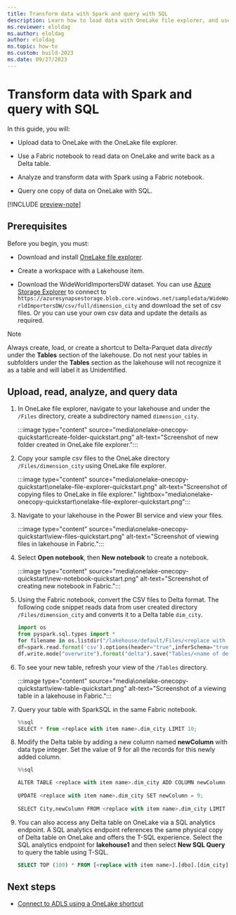 ```yaml
---
title: Transform data with Spark and query with SQL
description: Learn how to load data with OneLake file explorer, and use a Fabric notebook to transform the data and then query with SQL.
ms.reviewer: eloldag
ms.author: eloldag
author: eloldag
ms.topic: how-to
ms.custom: build-2023
ms.date: 09/27/2023
---
```


# Transform data with Spark and query with SQL

In this guide, you will:

- Upload data to OneLake with the OneLake file explorer.

- Use a Fabric notebook to read data on OneLake and write back as a Delta table.

- Analyze and transform data with Spark using a Fabric notebook.

- Query one copy of data on OneLake with SQL.

[!INCLUDE [preview-note](../includes/preview-note.md)]

## Prerequisites

Before you begin, you must:

- Download and install [OneLake file explorer](onelake-file-explorer.md).

- Create a workspace with a Lakehouse item.

- Download the WideWorldImportersDW dataset. You can use [Azure Storage Explorer](https://azure.microsoft.com/features/storage-explorer/) to connect to `https://azuresynapsestorage.blob.core.windows.net/sampledata/WideWorldImportersDW/csv/full/dimension_city` and download the set of csv files. Or you can use your own csv data and update the details as required.

> [!NOTE]
> Always create, load, or create a shortcut to Delta-Parquet data *directly* under the **Tables** section of the lakehouse. Do not nest your tables in subfolders under the **Tables** section as the lakehouse will not recognize it as a table and will label it as Unidentified.

## Upload, read, analyze, and query data

1. In OneLake file explorer, navigate to your lakehouse and under the `/Files` directory, create a subdirectory named `dimension_city`.

   :::image type="content" source="media\onelake-onecopy-quickstart\create-folder-quickstart.png" alt-text="Screenshot of new folder created in OneLake file explorer.":::

1. Copy your sample csv files to the OneLake directory `/Files/dimension_city` using OneLake file explorer.

   :::image type="content" source="media\onelake-onecopy-quickstart\onelake-file-explorer-quickstart.png" alt-text="Screenshot of copying files to OneLake in file explorer." lightbox="media\onelake-onecopy-quickstart\onelake-file-explorer-quickstart.png":::

1. Navigate to your lakehouse in the Power BI service and view your files.

   :::image type="content" source="media\onelake-onecopy-quickstart\view-files-quickstart.png" alt-text="Screenshot of viewing files in lakehouse in Fabric.":::

1. Select **Open notebook**, then **New notebook** to create a notebook.

   :::image type="content" source="media\onelake-onecopy-quickstart\new-notebook-quickstart.png" alt-text="Screenshot of creating new notebook in Fabric.":::

1. Using the Fabric notebook, convert the CSV files to Delta format. The following code snippet reads data from user created directory `/Files/dimension_city` and converts it to a Delta table `dim_city`.

   ```python
   import os
   from pyspark.sql.types import *
   for filename in os.listdir("/lakehouse/default/Files/<replace with your folder path>"):
   df=spark.read.format('csv').options(header="true",inferSchema="true").load("abfss://<replace with workspace name>@onelake.dfs.fabric.microsoft.com/<replace with item name>.Lakehouse/Files/<folder name>/"+filename,on_bad_lines="skip")
   df.write.mode("overwrite").format("delta").save("Tables/<name of delta table>")
   ```

1. To see your new table, refresh your view of the `/Tables` directory.

   :::image type="content" source="media\onelake-onecopy-quickstart\view-table-quickstart.png" alt-text="Screenshot of a viewing table in a lakehouse in Fabric.":::

1. Query your table with SparkSQL in the same Fabric notebook.

   ```python
   %%sql
   SELECT * from <replace with item name>.dim_city LIMIT 10;
   ```

1. Modify the Delta table by adding a new column named **newColumn** with data type integer. Set the value of 9 for all the records for this newly added column.

   ```python
   %%sql
   
   ALTER TABLE <replace with item name>.dim_city ADD COLUMN newColumn int;
  
   UPDATE <replace with item name>.dim_city SET newColumn = 9;
  
   SELECT City,newColumn FROM <replace with item name>.dim_city LIMIT 10;
   ```

1. You can also access any Delta table on OneLake via a SQL analytics endpoint. A SQL analytics endpoint references the same physical copy of Delta table on OneLake and offers the T-SQL experience. Select the SQL analytics endpoint for **lakehouse1** and then select **New SQL Query** to query the table using T-SQL.

   ```sql
   SELECT TOP (100) * FROM [<replace with item name>].[dbo].[dim_city];
   ```

## Next steps

- [Connect to ADLS using a OneLake shortcut](onelake-shortcuts-adb-quickstart.md)
